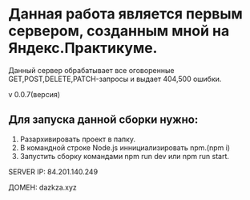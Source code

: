# Данная работа является первым сервером, созданным мной на Яндекс.Практикуме.
Данный сервер обрабатывает все оговоренные GET,POST,DELETE,PATCH-запросы и выдает 404,500 ошибки.


v 0.0.7(версия)
## Для запуска данной сборки нужно:
1. Разархивировать проект в папку.
2. В командной строке Node.js иннициализировать npm.(npm i)
3. Запустить сборку командами npm run dev или npm run start.


SERVER IP: 84.201.140.249

ДОМЕН: dazkza.xyz
